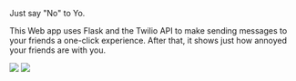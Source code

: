

Just say "No" to Yo. 

This Web app uses Flask and the Twilio API to make sending messages to your friends a one-click experience. After that, it shows just how annoyed your friends are with you. 

<img src="/app2.png" />
<img src="/app1.png" />
